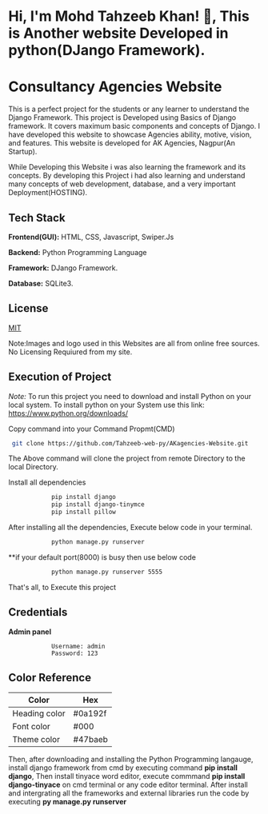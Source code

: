 
# Hi, I'm Mohd Tahzeeb Khan! 👋, This is Another website Developed in python(DJango Framework). 

# Consultancy Agencies Website
This is a perfect project for the students or any learner to understand the Django Framework. This project is Developed using Basics of Django framework. It covers maximum basic components and concepts of Django. I have developed this website to showcase Agencies ability, motive, vision, and features. This website is developed for AK Agencies, Nagpur(An Startup).

While Developing this Website i was also learning the framework and its concepts. By developing this Project i had also learning and understand many concepts of web development, database, and a very important Deployment(HOSTING).


## Tech Stack

**Frontend(GUI):** HTML,
CSS,
Javascript,
Swiper.Js

**Backend:** Python Programming Language

**Framework:** DJango Framework.

**Database:** SQLite3.


## License

[MIT](https://choosealicense.com/licenses/mit/)

Note:Images and logo used in this Websites are all from online free sources. No Licensing Requiured from my site.

## Execution of Project

*Note:*  To run this project you need to download and install Python on your local system.
To install python on your System use this link: https://www.python.org/downloads/

Copy command into your Command Propmt(CMD)
```bash
 git clone https://github.com/Tahzeeb-web-py/AKagencies-Website.git
```
The Above command will clone the project from remote Directory to the local Directory.

Install all dependencies
```bash
            pip install django
            pip install django-tinymce
            pip install pillow
```
After installing all the dependencies, Execute below code in your terminal.
```bash
            python manage.py runserver
```
**if your default port(8000) is busy then use below code
```bash
            python manage.py runserver 5555
```
That's all, to Execute this project
## Credentials
**Admin panel**
``` 
            Username: admin
            Password: 123
```
## Color Reference

| Color             | Hex                                                                |
| ----------------- | ------------------------------------------------------------------ |
| Heading color | #0a192f |
| Font color | #000|
| Theme color | #47baeb |

Then, after downloading and installing the Python Programming langauge, install django framework from cmd by executing command **pip install django**,
Then install tinyace word editor, execute commmand **pip install django-tinyace** on cmd terminal or any code editor terminal.
After install and intergrating all the frameworks and external libraries run the code by executing **py manage.py runserver** 
